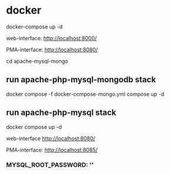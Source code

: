 # docker

docker-compose up -d

web-interface:
<http://localhost:8000/>

PMA-interface:
<http://localhost:8080/>

cd apache-mysql-mongo

## run apache-php-mysql-mongodb stack
docker compose -f docker-compose-mongo.yml compose up -d

## run apache-php-mysql stack
docker compose up -d

web-interface
<http://localhost:8080/>

PMA-interface:
<http://localhost:8085/>
### MYSQL_ROOT_PASSWORD: '<root-password>'